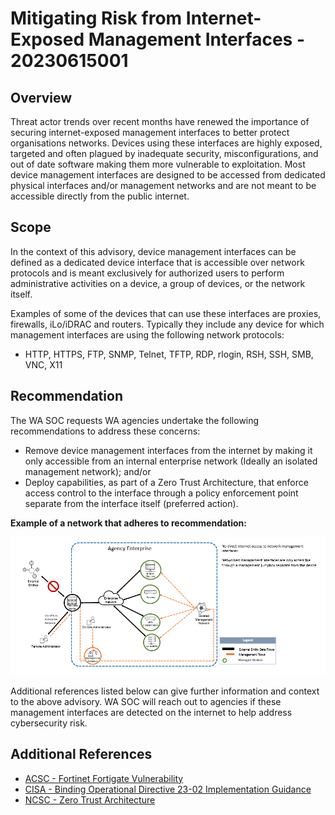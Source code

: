# Mitigating Risk from Internet-Exposed Management Interfaces - 20230615001

## Overview

Threat actor trends over recent months have renewed the importance of securing internet-exposed management interfaces to better protect organisations networks. Devices using these interfaces are highly exposed, targeted and often plagued by inadequate security, misconfigurations, and out of date software making them more vulnerable to exploitation. Most device management interfaces are designed to be accessed from dedicated physical interfaces and/or management networks and are not meant to be accessible directly from the public internet.

## Scope

In the context of this advisory, device management interfaces can be defined as a dedicated device interface that is accessible over network protocols and is meant exclusively for authorized users to perform administrative activities on a device, a group of devices, or the network itself.

Examples of some of the devices that can use these interfaces are proxies, firewalls, iLo/iDRAC and routers. Typically they include any device for which management interfaces are using the following network protocols:
- HTTP, HTTPS, FTP, SNMP, Telnet, TFTP, RDP, rlogin, RSH, SSH, SMB, VNC, X11


## Recommendation

The WA SOC requests WA agencies undertake the following recommendations to address these concerns:
- Remove device management interfaces from the internet by making it only accessible from an internal enterprise network (Ideally an isolated management network); and/or
- Deploy capabilities, as part of a Zero Trust Architecture, that enforce access control to the interface through a policy enforcement point separate from the interface itself (preferred action).


**Example of a network that adheres to recommendation:**

![Acceptable use case – networked management interfaces only accessible from management network through management jumpbox.](../images/ManagementIntExample.png)

Additional references listed below can give further information and context to the above advisory. WA SOC will reach out to agencies if these management interfaces are detected on the internet to help address cybersecurity risk.

## Additional References

- [ACSC - Fortinet Fortigate Vulnerability](https://www.cyber.gov.au/about-us/view-all-content/alerts-and-advisories/critical-severity-vulnerability-fortinet-fortigate-ssl-vpn-devices)
- [CISA - Binding Operational Directive 23-02 Implementation Guidance](https://www.cisa.gov/news-events/directives/binding-operational-directive-23-02-implementation-guidance)
- [NCSC - Zero Trust Architecture](https://www.ncsc.gov.uk/blog-post/zero-trust-architecture-design-principles)

